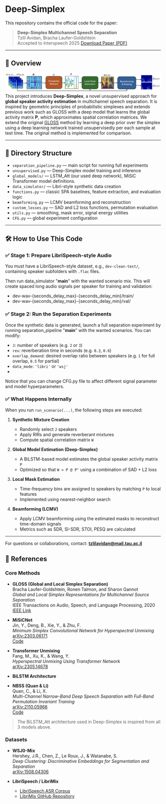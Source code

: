 # Deep-Simplex

This repository contains the official code for the paper:

> **Deep-Simplex Multichannel Speech Separation**  
> Tzlil Avidan, Bracha Laufer-Goldshtein  
> Accepted to Interspeech 2025
> [Download Paper (PDF)](./Deep_Simplex.pdf)
---

## 🧠 Overview

![Pipeline](./deep_simplex_illustration.png)
This project introduces **Deep-Simplex**, a novel unsupervised approach for **global speaker activity estimation** in multichannel speech separation. It is inspired by geometric principles of probabilistic simplexes and extends previous work such as GLOSS with a deep model that learns the global activity matrix **P**, which approximates spatial correlation matrices.
We extend the original [GLOSS](https://ieeexplore.ieee.org/document/9204443) method by 
learning a deep prior over the simplex using a deep learning network trained unsupervisedly per each sample at test time.
The original method is implemented for comparison.

---
## 📂 Directory Structure

- `separation_pipeline.py` — main script for running full experiments
- `unsupervised.py` — Deep-Simplex model training and inference
- `global_models/` — LSTM_Att (our used deep network), MiSiC Transformer model definitions.
- `data_simulator/` — Libri-style synthetic data creation
- `functions.py` — classic SPA baselines, feature extraction, and evaluation logic
- `beamforming.py` — LCMV beamforming and reconstruction
- `custom_losses.py` — SAD and L2 loss functions, permutation evaluation
- `utils.py` — smoothing, mask error, signal energy utilities
- `CFG.py` — global experiment configuration
---

## 🛠 How to Use This Code

### ✅ Stage 1: Prepare LibriSpeech-style Audio

You must have a LibriSpeech-style dataset, e.g., `dev-clean-test/`, containing 
speaker subfolders with `.flac` files.

Then run data_simulator "__main__" with the wanted scenario mix. 
This will create spaced long audio signals per speaker for training and validation:
- dev-wav-{seconds_delay_max}-{seconds_delay_min}/train/
- dev-wav-{seconds_delay_max}-{seconds_delay_min}/val/

### ✅ Stage 2: Run the Separation Experiments
Once the synthetic data is generated, launch a full separation experiment by running
separation_pipeline "__main__" with the wanted scenarios. 
You can modify:
- `J`: number of speakers (e.g. `2` or `3`)
- `rev`: reverberation time in seconds (e.g. `0.3`, `0.6`)
- `overlap_demand`: desired overlap ratio between speakers (e.g. `1` for full overlap, `0.5` for partial)
- `data_mode`: `'libri'` or `'wsj'`
- 
Notice that you can change CFG.py file to affect different signal parameter and model hyperparameters.

### ✅ What Happens Internally

When you run `run_scenario(...)`, the following steps are executed:

1. **Synthetic Mixture Creation**  
   - Randomly select `J` speakers  
   - Apply RIRs and generate reverberant mixtures  
   - Compute spatial correlation matrix `W`

2. **Global Model Estimation (Deep-Simplex)**  
   - A BiLSTM-based model estimates the global speaker activity matrix `P`  
   - Optimized so that `W ≈ P @ Pᵀ` using a combination of SAD + L2 loss

3. **Local Mask Estimation**  
   - Time-frequency bins are assigned to speakers by matching `P` to local features  
   - Implemented using nearest-neighbor search

4. **Beamforming (LCMV)**  
   - Apply LCMV beamforming using the estimated masks to reconstruct time-domain signals  
   - Metrics such as SDR, SI-SDR, STOI, PESQ are calculated

---

For questions or collaborations, contact: **tzlilavidan@mail.tau.ac.il**

## 📎 References

### Core Methods

- **GLOSS (Global and Local Simplex Separation)**  
  Bracha Laufer-Goldshtein, Ronen Talmon, and Sharon Gannot  
  _Global and Local Simplex Representations for Multichannel Source Separation_  
  IEEE Transactions on Audio, Speech, and Language Processing, 2020  
  [IEEE Link](https://ieeexplore.ieee.org/document/9099054)

- **MiSiCNet**  
  Jin, Y., Deng, B., Xie, Y., & Zhu, F.  
  _Minimum Simplex Convolutional Network for Hyperspectral Unmixing_  
  [arXiv:2303.06171](https://arxiv.org/abs/2303.06171)  
  [Code](https://github.com/Yongliangjie/MiSiCNet)

- **Transformer Unmixing**  
  Fang, M., Xu, K., & Wang, Y.  
  _Hyperspectral Unmixing Using Transformer Network_  
  [arXiv:2305.14678](https://arxiv.org/abs/2305.14678)

- **BiLSTM Architecture**  
- **NBSS (Quan & Li)**  
  Quan, C., & Li, X.  
  _Multi-Channel Narrow-Band Deep Speech Separation with Full-Band Permutation Invariant Training_  
  [arXiv:2110.05966](https://arxiv.org/abs/2110.05966)  
  [Code](https://github.com/Audio-WestlakeU/NBSS)

> The BiLSTM_Att architecture used in Deep-Simplex is inspired from all 3 models above.

### Datasets

- **WSJ0-Mix**  
  Hershey, J.R., Chen, Z., Le Roux, J., & Watanabe, S.  
  _Deep Clustering: Discriminative Embeddings for Segmentation and Separation_  
  [arXiv:1508.04306](https://arxiv.org/abs/1508.04306)

- **LibriSpeech / LibriMix**  
  - [LibriSpeech ASR Corpus](https://www.openslr.org/12)  
  - [LibriMix GitHub Repository](https://github.com/JorisCos/LibriMix)
